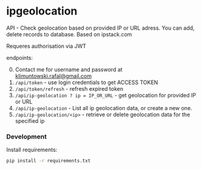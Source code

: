 # ipgeolocation
API - Check geolocation based on provided IP or URL adress. You can add, delete records to database. Based on ipstack.com

Requeres authorisation via JWT

endpoints:

0. Contact me for username and password at klimuntowski.rafal@gmail.com
1. ```/api/token``` - use login credentials to get ACCESS TOKEN
2. ```/api/token/refresh``` - refresh expired token
3. ```/api/ip-geolocation ? ip = IP_OR_URL``` - get geolocation for provided IP or URL
4. ```/api/ip-geolocation``` - List all ip geolocation data, or create a new one.
5. ```/api/ip-geolocation/<ip>``` - retrieve or delete geolocation data for the specified ip

### Development
Install requirements:
```bash
pip install -r requirements.txt
```
